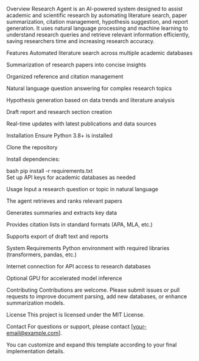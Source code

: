 Overview
Research Agent is an AI-powered system designed to assist academic and scientific research by automating literature search, paper summarization, citation management, hypothesis suggestion, and report generation. It uses natural language processing and machine learning to understand research queries and retrieve relevant information efficiently, saving researchers time and increasing research accuracy.

Features
Automated literature search across multiple academic databases

Summarization of research papers into concise insights

Organized reference and citation management

Natural language question answering for complex research topics

Hypothesis generation based on data trends and literature analysis

Draft report and research section creation

Real-time updates with latest publications and data sources

Installation
Ensure Python 3.8+ is installed

Clone the repository

Install dependencies:

bash
pip install -r requirements.txt  
Set up API keys for academic databases as needed

Usage
Input a research question or topic in natural language

The agent retrieves and ranks relevant papers

Generates summaries and extracts key data

Provides citation lists in standard formats (APA, MLA, etc.)

Supports export of draft text and reports

System Requirements
Python environment with required libraries (transformers, pandas, etc.)

Internet connection for API access to research databases

Optional GPU for accelerated model inference

Contributing
Contributions are welcome. Please submit issues or pull requests to improve document parsing, add new databases, or enhance summarization models.

License
This project is licensed under the MIT License.

Contact
For questions or support, please contact [your-email@example.com].

You can customize and expand this template according to your final implementation details.
